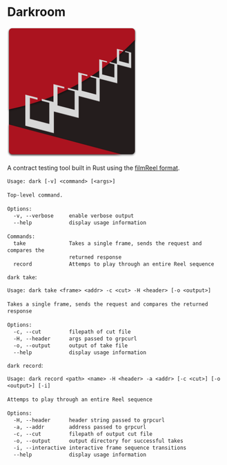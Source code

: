 # Darkroom

<img src="darkroomlogo_mini.svg?sanitize=true" width="300"/>

A contract testing tool built in Rust using the [filmReel format](https://github.com/Bestowinc/filmReel).


```
Usage: dark [-v] <command> [<args>]

Top-level command.

Options:
  -v, --verbose     enable verbose output
  --help            display usage information

Commands:
  take              Takes a single frame, sends the request and compares the
                    returned response
  record            Attemps to play through an entire Reel sequence
```


`dark take`:

```
Usage: dark take <frame> <addr> -c <cut> -H <header> [-o <output>]

Takes a single frame, sends the request and compares the returned response

Options:
  -c, --cut         filepath of cut file
  -H, --header      args passed to grpcurl
  -o, --output      output of take file
  --help            display usage information

```

`dark record`:

```
Usage: dark record <path> <name> -H <header> -a <addr> [-c <cut>] [-o <output>] [-i]

Attemps to play through an entire Reel sequence

Options:
  -H, --header      header string passed to grpcurl
  -a, --addr        address passed to grpcurl
  -c, --cut         filepath of output cut file
  -o, --output      output directory for successful takes
  -i, --interactive interactive frame sequence transitions
  --help            display usage information

```
